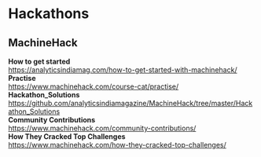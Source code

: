 # Hackathons
## MachineHack 
**How to get started**  
https://analyticsindiamag.com/how-to-get-started-with-machinehack/  
**Practise**  
https://www.machinehack.com/course-cat/practise/  
**Hackathon_Solutions**    
https://github.com/analyticsindiamagazine/MachineHack/tree/master/Hackathon_Solutions  
**Community Contributions**  
https://www.machinehack.com/community-contributions/  
**How They Cracked Top Challenges**  
https://www.machinehack.com/how-they-cracked-top-challenges/  